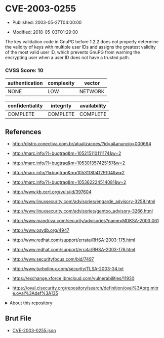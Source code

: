 # CVE-2003-0255

- Published: 2003-05-27T04:00:00

- Modified: 2018-05-03T01:29:00

The key validation code in GnuPG before 1.2.2 does not properly determine the validity of keys with multiple user IDs and assigns the greatest validity of the most valid user ID, which prevents GnuPG from warning the encrypting user when a user ID does not have a trusted path.

### CVSS Score: **10**

| authentication | complexity | vector |
| --- | --- | --- |
| NONE | LOW | NETWORK |

| confidentiality | integrity | availability |
| --- | --- | --- |
| COMPLETE | COMPLETE | COMPLETE |

## References

* http://distro.conectiva.com.br/atualizacoes/?id=a&anuncio=000694

* http://marc.info/?l=bugtraq&m=105215110111174&w=2

* http://marc.info/?l=bugtraq&m=105301357425157&w=2

* http://marc.info/?l=bugtraq&m=105311804129104&w=2

* http://marc.info/?l=bugtraq&m=105362224514081&w=2

* http://www.kb.cert.org/vuls/id/397604

* http://www.linuxsecurity.com/advisories/engarde_advisory-3258.html

* http://www.linuxsecurity.com/advisories/gentoo_advisory-3266.html

* http://www.mandriva.com/security/advisories?name=MDKSA-2003:061

* http://www.osvdb.org/4947

* http://www.redhat.com/support/errata/RHSA-2003-175.html

* http://www.redhat.com/support/errata/RHSA-2003-176.html

* http://www.securityfocus.com/bid/7497

* http://www.turbolinux.com/security/TLSA-2003-34.txt

* https://exchange.xforce.ibmcloud.com/vulnerabilities/11930

* https://oval.cisecurity.org/repository/search/definition/oval%3Aorg.mitre.oval%3Adef%3A135

<details>
<summary>About this repository</summary> 

  This repository is part of the project [Live Hack CVE](https://github.com/Live-Hack-CVE). Main website can be found [www.live-hack.org](https://www.live-hack.org) 
  
  Made by [Sn0wAlice](https://github.com/Sn0wAlice) for the people that care about security and need to have a feed of the latest CVEs. Hope you enjoy it, don't forget to star the repo and follow me on [Twitter](https://twitter.com/Sn0wAlice) and [Github](https://github.com/Sn0wAlice). And that is my [personnal website](https://www.alice-snow.me/)

  - [Home Page](https://github.com/Live-Hack-CVE)
  - [Framework](https://github.com/Live-Hack-CVE/cve-framework)
  - [CVE database](https://github.com/Live-Hack-CVE/full_database)
  - [Changelog](https://github.com/Live-Hack-CVE/Changelog)
</details>

## Brut File

* [CVE-2003-0255.json](https://raw.githubusercontent.com/Live-Hack-CVE/full_database/main/cves/2003/CVE-2003-0255.json)

